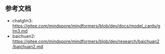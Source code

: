 


```

```




## 参考文档

- chatglm3: https://gitee.com/mindspore/mindformers/blob/dev/docs/model_cards/glm3.md
- baichuan2: https://gitee.com/mindspore/mindformers/blob/dev/research/baichuan2/baichuan2.md

